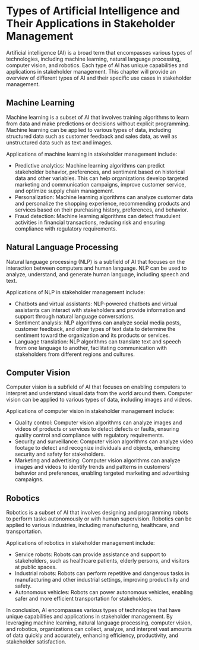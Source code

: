 Types of Artificial Intelligence and Their Applications in Stakeholder Management
====================================================================================================================================

Artificial intelligence (AI) is a broad term that encompasses various types of technologies, including machine learning, natural language processing, computer vision, and robotics. Each type of AI has unique capabilities and applications in stakeholder management. This chapter will provide an overview of different types of AI and their specific use cases in stakeholder management.

Machine Learning
----------------

Machine learning is a subset of AI that involves training algorithms to learn from data and make predictions or decisions without explicit programming. Machine learning can be applied to various types of data, including structured data such as customer feedback and sales data, as well as unstructured data such as text and images.

Applications of machine learning in stakeholder management include:

* Predictive analytics: Machine learning algorithms can predict stakeholder behavior, preferences, and sentiment based on historical data and other variables. This can help organizations develop targeted marketing and communication campaigns, improve customer service, and optimize supply chain management.
* Personalization: Machine learning algorithms can analyze customer data and personalize the shopping experience, recommending products and services based on their purchasing history, preferences, and behavior.
* Fraud detection: Machine learning algorithms can detect fraudulent activities in financial transactions, reducing risk and ensuring compliance with regulatory requirements.

Natural Language Processing
---------------------------

Natural language processing (NLP) is a subfield of AI that focuses on the interaction between computers and human language. NLP can be used to analyze, understand, and generate human language, including speech and text.

Applications of NLP in stakeholder management include:

* Chatbots and virtual assistants: NLP-powered chatbots and virtual assistants can interact with stakeholders and provide information and support through natural language conversations.
* Sentiment analysis: NLP algorithms can analyze social media posts, customer feedback, and other types of text data to determine the sentiment toward the organization and its products or services.
* Language translation: NLP algorithms can translate text and speech from one language to another, facilitating communication with stakeholders from different regions and cultures.

Computer Vision
---------------

Computer vision is a subfield of AI that focuses on enabling computers to interpret and understand visual data from the world around them. Computer vision can be applied to various types of data, including images and videos.

Applications of computer vision in stakeholder management include:

* Quality control: Computer vision algorithms can analyze images and videos of products or services to detect defects or faults, ensuring quality control and compliance with regulatory requirements.
* Security and surveillance: Computer vision algorithms can analyze video footage to detect and recognize individuals and objects, enhancing security and safety for stakeholders.
* Marketing and advertising: Computer vision algorithms can analyze images and videos to identify trends and patterns in customers' behavior and preferences, enabling targeted marketing and advertising campaigns.

Robotics
--------

Robotics is a subset of AI that involves designing and programming robots to perform tasks autonomously or with human supervision. Robotics can be applied to various industries, including manufacturing, healthcare, and transportation.

Applications of robotics in stakeholder management include:

* Service robots: Robots can provide assistance and support to stakeholders, such as healthcare patients, elderly persons, and visitors at public spaces.
* Industrial robots: Robots can perform repetitive and dangerous tasks in manufacturing and other industrial settings, improving productivity and safety.
* Autonomous vehicles: Robots can power autonomous vehicles, enabling safer and more efficient transportation for stakeholders.

In conclusion, AI encompasses various types of technologies that have unique capabilities and applications in stakeholder management. By leveraging machine learning, natural language processing, computer vision, and robotics, organizations can collect, analyze, and interpret vast amounts of data quickly and accurately, enhancing efficiency, productivity, and stakeholder satisfaction.
